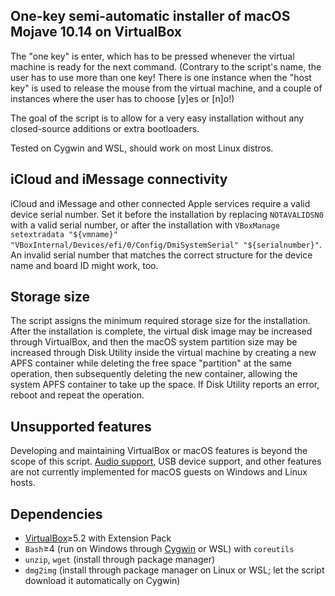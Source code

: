 ## One-key semi-automatic installer of macOS Mojave 10.14 on VirtualBox

The "one key" is enter, which has to be pressed whenever the virtual machine is ready for the next command. (Contrary to the script's name, the user has to use more than one key! There is one instance when the "host key" is used to release the mouse from the virtual machine, and a couple of instances where the user has to choose [y]es or [n]o!)

The goal of the script is to allow for a very easy installation without any closed-source additions or extra bootloaders.

Tested on Cygwin and WSL, should work on most Linux distros.

## iCloud and iMessage connectivity

iCloud and iMessage and other connected Apple services require a valid device serial number. Set it before the installation by replacing `NOTAVALIDSN0` with a valid serial number, or after the installation with `VBoxManage setextradata "${vmname}" "VBoxInternal/Devices/efi/0/Config/DmiSystemSerial" "${serialnumber}"`. An invalid serial number that matches the correct structure for the device name and board ID might work, too.

## Storage size

The script assigns the minimum required storage size for the installation. After the installation is complete, the virtual disk image may be increased through VirtualBox, and then the macOS system partition size may be increased through Disk Utility inside the virtual machine by creating a new APFS container while deleting the free space "partition" at the same operation, then subsequently deleting the new container, allowing the system APFS container to take up the space. If Disk Utility reports an error, reboot and repeat the operation.

## Unsupported features

Developing and maintaining VirtualBox or macOS features is beyond the scope of this script. [Audio support](https://github.com/chris1111/VoodooHDA-2.9.0-Clover-V12/releases), USB device support, and other features are not currently implemented for macOS guests on Windows and Linux hosts.

## Dependencies

* [VirtualBox](https://www.virtualbox.org/wiki/Downloads)≥5.2 with Extension Pack
* `Bash`≥4 (run on Windows through [Cygwin](https://cygwin.com/install.html) or WSL) with `coreutils`
* `unzip`, `wget` (install through package manager)
* `dmg2img` (install through package manager on Linux or WSL; let the script download it automatically on Cygwin)
